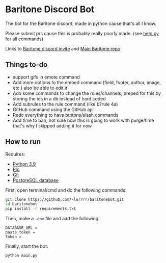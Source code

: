 # Baritone Discord Bot
The bot for the Baritone discord, made in python cause that's all I know.

Please submit prs cause this is probably really poorly made. (see [help.py](cogs/help.py) for all commands)

Links to [Baritone discord invite](https://discord.gg/s6fRBAUpmr) and [Main Baritone repo](https://github.com/cabaletta/baritone)
## Things to-do
* support gifs in emote command
* Add more options to the embed command (field, footer, author, image, etc.) also be able to edit it
* Add some commands to change the roles/channels, preped for this by storing the ids in a db instead of hard coded
* Add subrules to the rule command (like b?rule 4a)
* GitHub command using the GitHub api
* Redo everything to have buttons/slash commands
* Add time to ban, not sure how this is going to work with purge/time that's why I skipped adding it for now
## How to run
Requires:
*   [Python 3.9](https://www.python.org/downloads/)
*   [Pip](https://pip.pypa.io/en/stable/installing/)
*   [Git](https://git-scm.com/book/en/v2/Getting-Started-Installing-Git)
*   [PostgreSQL database](https://www.postgresql.org/download/)

First, open terminal/cmd and do the following commands:
```bash
git clone https://github.com/Flurrrr/baritonebot.git
cd baritonebot
pip install -r requirements.txt
```
Then, make a `.env` file and add the following:
```dotenv
DATABASE_URL =
paste_token =
token =
```
Finally, start the bot:
```bash
python main.py
```
